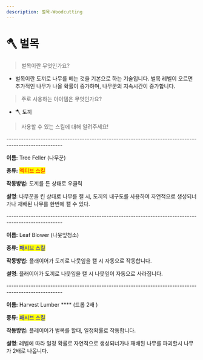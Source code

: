 ```yaml
---
description: 벌목-Woodcutting
---
```


# 🪓 벌목

> &#x20;벌목이란 무엇인가요?&#x20;

* 벌목이란 도끼로 나무를 베는 것을 기본으로 하는 기술입니다. 벌목 레벨이 오르면 추가적인 나무가 나올 확률이 증가하며, 나무꾼의 지속시간이 증가합니다.

> 주로 사용하는 아이템은 무엇인가요?

* 🪓 도끼&#x20;

> 사용할 수 있는 스킬에 대해 알려주세요!&#x20;

\-----------------------------------------------------------------------------------------------------

**이름:** Tree Feller (나무꾼)

**종류:** <mark style="color:red;">엑티브 스킬</mark>

**작동방법:** 도끼를 든 상태로 우클릭

**설명**: 나무꾼을 킨 상태로 나무를 캘 시, 도끼의 내구도를 사용하여 자연적으로 생성되너가나 재배된 나무를 한번에 캘 수 있다.

\-----------------------------------------------------------------------------------------------------

**이름:** Leaf Blower (나뭇잎청소)

**종류:** <mark style="color:blue;">패시브 스킬</mark>

**작동방법:** 플래이어가 도끼로 나뭇잎을 캘 시 자동으로 작동합니다.

**설명**: 플래이어가 도끼로 나뭇잎을 캘 시 나뭇잎이 자동으로 사라집니다.

\-----------------------------------------------------------------------------------------------------

**이름:** Harvest Lumber **** (드롭 2배 )

**종류:** <mark style="color:blue;">패시브 스킬</mark>

**작동방법:** 플레이어가 벌목를 할때, 일정확률로 작동합니다.

**설명**: 레벨에 따라 일정 확률로 자연적으로 생성되너가나 재배된 나무를 파괴할시 나무가 2배로 나옵니다.
